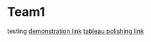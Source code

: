 # Team1
testing
[demonstration link](https://drive.google.com/file/d/1qtg6BhGqnH4fLTsgpOF6MoYORcoqwuWK/view?usp=drivesdk)
[tableau polishing link](https://public.tableau.com/app/profile/ashwitha.r/vizzeshttps://public.tableau.com/app/profile/ashwitha.r/vizzes)
